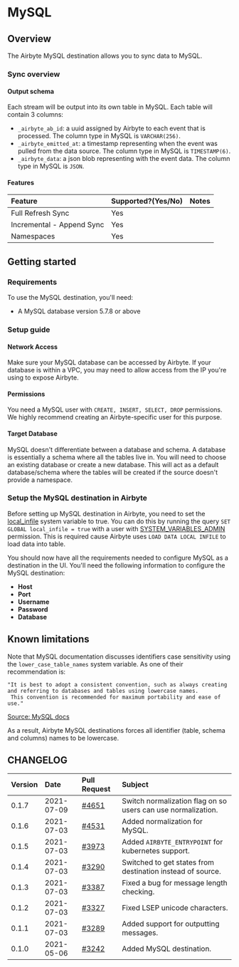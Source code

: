 # MySQL

## Overview

The Airbyte MySQL destination allows you to sync data to MySQL.

### Sync overview

#### Output schema

Each stream will be output into its own table in MySQL. Each table will contain 3 columns:

* `_airbyte_ab_id`: a uuid assigned by Airbyte to each event that is processed. The column type in MySQL is `VARCHAR(256)`.
* `_airbyte_emitted_at`: a timestamp representing when the event was pulled from the data source. The column type in MySQL is `TIMESTAMP(6)`.
* `_airbyte_data`: a json blob representing with the event data. The column type in MySQL is `JSON`.

#### Features

| Feature | Supported?\(Yes/No\) | Notes |
| :--- | :--- | :--- |
| Full Refresh Sync | Yes |  |
| Incremental - Append Sync | Yes |  |
| Namespaces | Yes |  |

## Getting started

### Requirements

To use the MySQL destination, you'll need:

* A MySQL database version 5.7.8 or above

### Setup guide

#### Network Access

Make sure your MySQL database can be accessed by Airbyte. If your database is within a VPC, you may need to allow access from the IP you're using to expose Airbyte.

#### **Permissions**

You need a MySQL user with `CREATE, INSERT, SELECT, DROP` permissions. We highly recommend creating an Airbyte-specific user for this purpose.

#### Target Database

MySQL doesn't differentiate between a database and schema. A database is essentially a schema where all the tables live in. You will need to choose an existing database or create a new database. This will act as a default database/schema where the tables will be created if the source doesn't provide a namespace.

### Setup the MySQL destination in Airbyte

Before setting up MySQL destination in Airbyte, you need to set the [local\_infile](https://dev.mysql.com/doc/refman/8.0/en/server-system-variables.html#sysvar_local_infile) system variable to true. You can do this by running the query `SET GLOBAL local_infile = true` with a user with [SYSTEM\_VARIABLES\_ADMIN](https://dev.mysql.com/doc/refman/8.0/en/privileges-provided.html#priv_system-variables-admin) permission. This is required cause Airbyte uses `LOAD DATA LOCAL INFILE` to load data into table.

You should now have all the requirements needed to configure MySQL as a destination in the UI. You'll need the following information to configure the MySQL destination:

* **Host**
* **Port**
* **Username**
* **Password**
* **Database**

## Known limitations

Note that MySQL documentation discusses identifiers case sensitivity using the `lower_case_table_names` system variable.
As one of their recommendation is:

    "It is best to adopt a consistent convention, such as always creating and referring to databases and tables using lowercase names.
     This convention is recommended for maximum portability and ease of use."

[Source: MySQL docs](https://dev.mysql.com/doc/refman/8.0/en/identifier-case-sensitivity.html)

As a result, Airbyte MySQL destinations forces all identifier (table, schema and columns) names to be lowercase.

## CHANGELOG

| Version | Date | Pull Request | Subject |
| :--- | :---  | :--- | :--- |
| 0.1.7 | 2021-07-09 | [#4651](https://github.com/airbytehq/airbyte/pull/4651) | Switch normalization flag on so users can use normalization. |
| 0.1.6 | 2021-07-03 | [#4531](https://github.com/airbytehq/airbyte/pull/4531) | Added normalization for MySQL. |
| 0.1.5 | 2021-07-03 | [#3973](https://github.com/airbytehq/airbyte/pull/3973) | Added `AIRBYTE_ENTRYPOINT` for kubernetes support. |
| 0.1.4 | 2021-07-03 | [#3290](https://github.com/airbytehq/airbyte/pull/3290) | Switched to get states from destination instead of source. |
| 0.1.3 | 2021-07-03 | [#3387](https://github.com/airbytehq/airbyte/pull/3387) | Fixed a bug for message length checking. |
| 0.1.2 | 2021-07-03 | [#3327](https://github.com/airbytehq/airbyte/pull/3327) | Fixed LSEP unicode characters. |
| 0.1.1 | 2021-07-03 | [#3289](https://github.com/airbytehq/airbyte/pull/3289) | Added support for outputting messages. |
| 0.1.0 | 2021-05-06 | [#3242](https://github.com/airbytehq/airbyte/pull/3242) | Added MySQL destination. |

